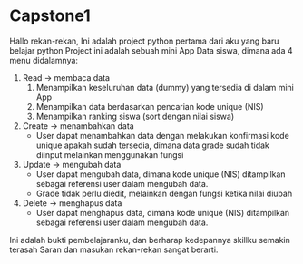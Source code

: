 # Capstone1
Hallo rekan-rekan,
Ini adalah project python pertama dari aku yang baru belajar python
Project ini adalah sebuah mini App Data siswa, dimana ada 4 menu didalamnya:
1. Read -> membaca data
   1. Menampilkan keseluruhan data (dummy) yang tersedia di dalam mini App
   2. Menampilkan data berdasarkan pencarian kode unique (NIS)
   3. Menampilkan ranking siswa (sort dengan nilai siswa)
2. Create -> menambahkan data
   * User dapat menambahkan data dengan melakukan konfirmasi kode unique apakah sudah tersedia, dimana data grade sudah tidak diinput melainkan menggunakan fungsi
3. Update -> mengubah data
   * User dapat mengubah data, dimana kode unique (NIS) ditampilkan sebagai referensi user dalam mengubah data.
   * Grade tidak perlu diedit, melainkan dengan fungsi ketika nilai diubah
5. Delete -> menghapus data
   * User dapat menghapus data, dimana kode unique (NIS) ditampilkan sebagai referensi user dalam mengubah data.

Ini adalah bukti pembelajaranku, dan berharap kedepannya skillku semakin terasah
Saran dan masukan rekan-rekan sangat berarti. 
